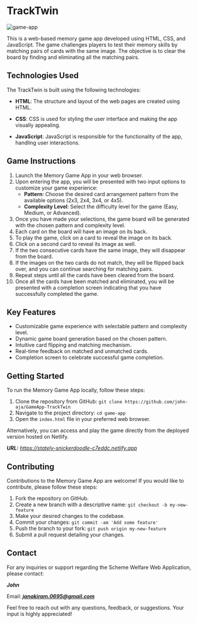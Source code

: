 # TrackTwin

![game-app](https://github.com/john-aja/GameApp-TrackTwin/assets/95049418/30a3b57f-c612-4a3f-be13-c6330ef5b4ce)

This is a web-based memory game app developed using HTML, CSS, and JavaScript. The game challenges players to test their memory skills by matching pairs of cards with the same image. The objective is to clear the board by finding and eliminating all the matching pairs.

## Technologies Used 

The TrackTwin is built using the following technologies:

- **HTML**: The structure and layout of the web pages are created using HTML.

- **CSS**: CSS is used for styling the user interface and making the app visually appealing.

- **JavaScript**: JavaScript is responsible for the functionality of the app, handling user interactions.

## Game Instructions

1. Launch the Memory Game App in your web browser.
2. Upon entering the app, you will be presented with two input options to customize your game experience:
   - **Pattern**: Choose the desired card arrangement pattern from the available options (2x3, 2x4, 3x4, or 4x5).
   - **Complexity Level**: Select the difficulty level for the game (Easy, Medium, or Advanced).
3. Once you have made your selections, the game board will be generated with the chosen pattern and complexity level.
4. Each card on the board will have an image on its back.
5. To play the game, click on a card to reveal the image on its back.
6. Click on a second card to reveal its image as well.
7. If the two consecutive cards have the same image, they will disappear from the board.
8. If the images on the two cards do not match, they will be flipped back over, and you can continue searching for matching pairs.
9. Repeat steps until all the cards have been cleared from the board.
10. Once all the cards have been matched and eliminated, you will be presented with a completion screen indicating that you have successfully completed the game.

## Key Features

- Customizable game experience with selectable pattern and complexity level.
- Dynamic game board generation based on the chosen pattern.
- Intuitive card flipping and matching mechanism.
- Real-time feedback on matched and unmatched cards.
- Completion screen to celebrate successful game completion.

## Getting Started

To run the Memory Game App locally, follow these steps:

1. Clone the repository from GitHub: `git clone https://github.com/john-aja/GameApp-TrackTwin`
2. Navigate to the project directory: `cd game-app`
3. Open the `index.html` file in your preferred web browser.

Alternatively, you can access and play the game directly from the deployed version hosted on Netlify.

****URL:*** https://stately-snickerdoodle-c7eddc.netlify.app*

## Contributing

Contributions to the Memory Game App are welcome! If you would like to contribute, please follow these steps:

1. Fork the repository on GitHub.
2. Create a new branch with a descriptive name: `git checkout -b my-new-feature`
3. Make your desired changes to the codebase.
4. Commit your changes: `git commit -am 'Add some feature'`
5. Push the branch to your fork: `git push origin my-new-feature`
6. Submit a pull request detailing your changes.


## Contact

For any inquiries or support regarding the Scheme Welfare Web Application, please contact:

***John***

Email: ***janakiram.0695@gmail.com***

Feel free to reach out with any questions, feedback, or suggestions. Your input is highly appreciated!
